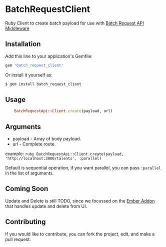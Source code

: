 # BatchRequestClient
Ruby Client to create batch payload for use with [Batch Request API Middleware](https://github.com/Netflix/batch_request_api)

## Installation
Add this line to your application's Gemfile:

```ruby
gem 'batch_request_client'
```

Or install it yourself as:
```bash
$ gem install batch_request_client
```
## Usage

``` ruby
    BatchRequestApi::Client.create(payload, url)
  ```

## Arguments

* payload - Array of body payload.
* url - Complete route.

example: ```ruby
  BatchRequestApi::Client.create(payload, 'http://localhost:3000/talents', :parallel) ```

Default is sequential operation, if you want parallel, you can pass ```:parallel``` in the list of arguments.

## Coming Soon

Update and Delete is still TODO, since we focussed on the [Ember Addon](https://github.com/Netflix/ember-batch-request) that handles update and delete from UI.

## Contributing
If you would like to contribute, you can fork the project, edit, and make a pull request.

